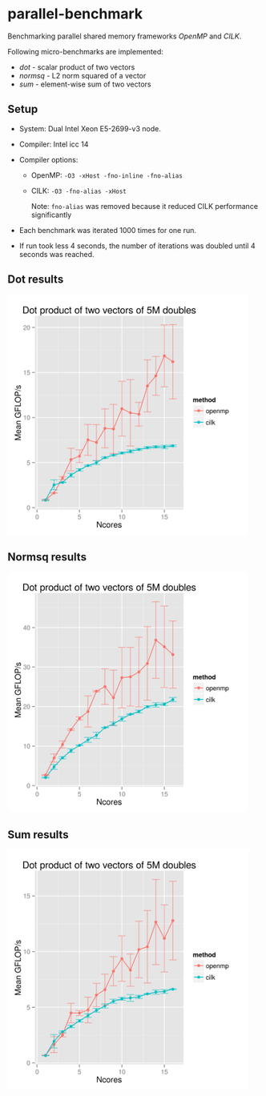 # parallel-benchmark
Benchmarking parallel shared memory frameworks *OpenMP* and *CILK*.

Following micro-benchmarks are implemented:
* *dot* - scalar product of two vectors
* *normsq* - L2 norm squared of a vector
* *sum* - element-wise sum of two vectors

## Setup
* System: Dual Intel Xeon E5-2699-v3 node.
* Compiler: Intel icc 14
* Compiler options:
  * OpenMP: `-O3 -xHost -fno-inline -fno-alias`
  * CILK: `-O3 -fno-alias -xHost`

    Note: `fno-alias` was removed because it reduced CILK performance significantly

* Each benchmark was iterated 1000 times for one run.
* If run took less 4 seconds, the number of iterations was doubled until 4 seconds was reached.

## Dot results
<img src="https://raw.githubusercontent.com/jaak-s/parallel-benchmark/master/results/E5-2699-v3-5x/dot.gflops.png" width="480">

## Normsq results
<img src="https://raw.githubusercontent.com/jaak-s/parallel-benchmark/master/results/E5-2699-v3-5x/normsq.gflops.png" width="480">

## Sum results
<img src="https://raw.githubusercontent.com/jaak-s/parallel-benchmark/master/results/E5-2699-v3-5x/sum.gflops.png" width="480">


